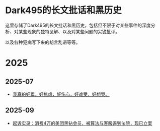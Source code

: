# Dark495的长文批话和黑历史

这里存储了Dark495的长文批话和黑历史，包括但不限于对某些事件的深度分析、对某些现象的独特见解、以及对某些问题的尖锐批评。

以及各种犯病写下来的胡言乱语等等。

# 2025

## 2025-07

- [我真的好累，好焦虑，好伤心，好难受，好想哭。](./2025-07/2025-07-11_07-23-19.md)

## 2025-09

- [起诉实录：消费4万的美团黑钻会员，被算法与客服逼到法院，现已立案](./2025-09-16_FuckMeituan.MD)
